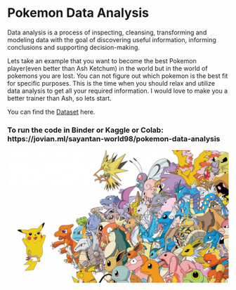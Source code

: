 # Pokemon Data Analysis
Data analysis is a process of inspecting, cleansing, transforming and modeling data with the goal of discovering useful information, informing conclusions and supporting decision-making.

Lets take an example that you want to become the best Pokemon player(even better than Ash Ketchum) in the world but in the world of pokemons you are lost. You can not figure out which pokemon is the best fit for specific purposes. This is the time when you should relax and utilize data analysis to get all your required information. I would love to make you a better trainer than Ash, so lets start.

You can find the <a href="https://drive.google.com/file/d/1NQSKNKjBUK0bENDnANlk7XcqZbX77Gs1/view?usp=sharing">Dataset</a> here.

<h3> To run the code in Binder or Kaggle or Colab: https://jovian.ml/sayantan-world98/pokemon-data-analysis </h3>

![Poke cover](https://github.com/Sayantan-world/Pokemon-Data-Analysis/blob/main/cover.jpg?raw=true)
